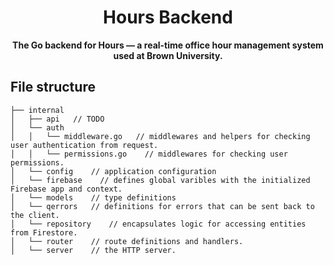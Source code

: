 <img src="https://i.imgur.com/tNHmFW3.png" alt=""/>

<h1 align="center">Hours Backend</h1>

<div align="center">
 <b>
  The Go backend for Hours — a real-time office hour management system used at Brown University.
 </b>
</div>

## File structure
```
├── internal
│   ├── api   // TODO
│   └── auth
│   │   └── middleware.go   // middlewares and helpers for checking user authentication from request.
│   │   └── permissions.go    // middlewares for checking user permissions.
│   └── config    // application configuration
│   └── firebase    // defines global varibles with the initialized Firebase app and context.
│   └── models    // type definitions 
│   └── qerrors   // definitions for errors that can be sent back to the client.
│   └── repository    // encapsulates logic for accessing entities from Firestore.
│   └── router    // route definitions and handlers.
│   └── server    // the HTTP server.

```